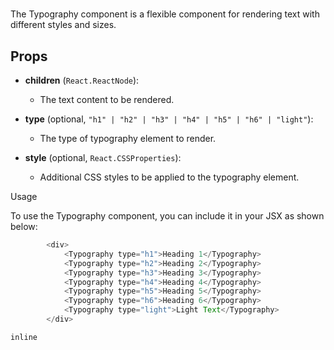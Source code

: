 # <Typography>

The Typography component is a flexible component for rendering text with different styles and sizes.
## Props

- **children** (`React.ReactNode`):
  - The text content to be rendered.

- **type** (optional, `"h1" | "h2" | "h3" | "h4" | "h5" | "h6" | "light"`):
  - The type of typography element to render.

- **style** (optional, `React.CSSProperties`):
  - Additional CSS styles to be applied to the typography element.


Usage

To use the Typography component, you can include it in your JSX as shown below:

```javascript
        <div>
            <Typography type="h1">Heading 1</Typography>
            <Typography type="h2">Heading 2</Typography>
            <Typography type="h3">Heading 3</Typography>
            <Typography type="h4">Heading 4</Typography>
            <Typography type="h5">Heading 5</Typography>
            <Typography type="h6">Heading 6</Typography>
            <Typography type="light">Light Text</Typography>
        </div>
```

```inline```